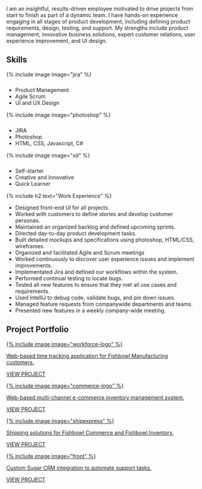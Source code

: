 <br>
I am an insightful, results-driven employee motivated to drive projects from start to finish as part of a dynamic team. I have hands-on experience engaging in all stages of product development, including defining product requirements, design, testing, and support. My strengths include product management, innovative business solutions, expert customer relations, user experience improvement, and UI design.

<h2><span>Skills</span></h2>

<div class="row">
  <div class="col-xs-12 col-sm-4">
  <div class="text-center">
    {% include image image="jira" %}
  </div>
    <ul style="margin-bottom: 15px !important; margin-top: 24px;">
      <li>Product Management</li>
      <li>Agile Scrum</li>
      <li>UI and UX Design</li>
     </ul>
  </div>
  <div class="col-xs-12 col-sm-4">
  <div class="text-center">
    {% include image image="photoshop" %}
  </div>
    <ul style="margin-bottom: 15px !important; margin-top: 24px;">
      <li>JIRA</li>
      <li>Photoshop</li>
      <li>HTML, CSS, Javascript, C#</li>
    </ul>
  </div>
  <div class="col-xs-12 col-sm-4">
  <div class="text-center">
    {% include image image="xd" %}
  </div>
    <ul style="margin-bottom: 15px !important; margin-top: 24px;">
      <li>Self-starter</li>
      <li>Creative and Innovative</li>
      <li>Quick Learner</li>
    </ul>
  </div>
</div>

{% include h2 text="Work Experience" %}

- Designed front-end UI for all projects.
- Worked with customers to define stories and develop customer personas.
- Maintained an organized backlog and defined upcoming sprints.
- Directed day-to-day product development tasks.
- Built detailed mockups and specifications using photoshop, HTML/CSS, wireframes.
- Organized and facilitated Agile and Scrum meetings
- Worked continuously to discover user experience issues and implement improvements.
- Implementated Jira and defined our workflows within the system.
- Performed continual testing to locate bugs.
- Tested all new features to ensure that they met all use cases and requirements.
- Used IntelliJ to debug code, validate bugs, and pin down issues.
- Managed feature requests from companywide departments and teams.
- Presented new features in a weekly company-wide meeting.

<h2 id="projects"><span>Project Portfolio</span></h2>

<div class="row cards">
  <div class="col-xs-12 col-sm-6">
    <a href="/workforce/">
      <div class="card shadow">
        <div class="logo">
          {% include image image="workforce-logo" %}
        </div>
        <div class="content">
          <p>Web-based time tracking application for Fishbowl Manufacturing customers.</p>
        </div>
        <div class="link">
          <p>VIEW PROJECT</p>
        </div>
      </div>
    </a>
  </div>
  <div class="col-xs-12 col-sm-6">
    <a href="/commerce/">
      <div class="card shadow">
        <div class="logo">
          {% include image image="commerce-logo" %}
        </div>
        <div class="content">
          <p>Web-based multi-channel e-commerce inventory management system.</p>
        </div>
        <div class="link">
          <p>VIEW PROJECT</p>
        </div>
      </div>
    </a>
  </div>
  <div class="col-xs-12 col-sm-6">
    <a href="/shipexpress/">
      <div class="card shadow">
        <div class="logo">
          {% include image image="shipexpress" %}
        </div>
        <div class="content">
          <p>Shipping solutions for Fishbowl Commerce and Fishbowl Inventory.</p>
        </div>
        <div class="link">
          <p>VIEW PROJECT</p>
        </div>
      </div>
    </a>
  </div>
    <div class="col-xs-12 col-sm-6">
    <a href="/front/">
      <div class="card shadow">
        <div class="logo">
          {% include image image="front" %}
        </div>
        <div class="content">
          <p>Custom Sugar CRM integration to automate support tasks.</p>
        </div>
        <div class="link">
          <p>VIEW PROJECT</p>
        </div>
      </div>
    </a>
  </div>
</div>
